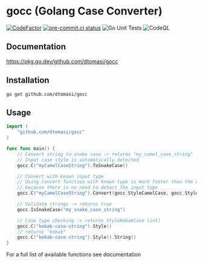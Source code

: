 # gocc (Golang Case Converter)

[![CodeFactor](https://www.codefactor.io/repository/github/dtomasi/gocc/badge)](https://www.codefactor.io/repository/github/dtomasi/di)
[![pre-commit.ci status](https://results.pre-commit.ci/badge/github/dtomasi/gocc/main.svg)](https://results.pre-commit.ci/latest/github/dtomasi/gocc/main)
![Go Unit Tests](https://github.com/dtomasi/gocc/actions/workflows/build.yml/badge.svg)
![CodeQL](https://github.com/dtomasi/gocc/actions/workflows/codeql-analysis.yml/badge.svg)

## Documentation

https://pkg.go.dev/github.com/dtomasi/gocc

## Installation

    go get github.com/dtomasi/gocc

## Usage

```go
import (
    "github.com/dtomasi/gocc"
)

func func main() {
    // Convert string to snake case -> returns "my_camel_case_string"
    // Input case style is automatically detected
    gocc.C("myCamelCaseString").ToSnakeCase()

    // Convert with known input type
    // Using Convert function with known type is much faster than the example above,
    // because there is no need to detect the input type
    gocc.C("myCamelCaseString").Convert(gocc.StyleCamelCase, gocc.StyleSnakeCase)

    // Validate strings -> returns true
    gocc.IsSnakeCase("my_snake_case_string")

    // Case type checking -> returns StyleKebabCase (int)
    gocc.C("kebab-case-string").Style()
    // returns "kebab"
    gocc.C("kebab-case-string").Style().String()
}

```

For a full list of available functions see documentation
